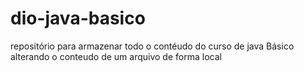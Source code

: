 # dio-java-basico
repositório para armazenar todo o contéudo do curso de java Básico 
alterando o conteudo de um arquivo de forma local


